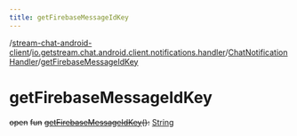 ```yaml
---
title: getFirebaseMessageIdKey
---
```

/[stream-chat-android-client](../../index.md)/[io.getstream.chat.android.client.notifications.handler](../index.md)/[ChatNotificationHandler](index.md)/[getFirebaseMessageIdKey](getFirebaseMessageIdKey.md)  
  
  
  
# getFirebaseMessageIdKey  
~~open~~ ~~fun~~ [~~getFirebaseMessageIdKey~~](getFirebaseMessageIdKey.md)~~(~~~~)~~~~:~~ [String](https://kotlinlang.org/api/latest/jvm/stdlib/kotlin/-string/index.html)
